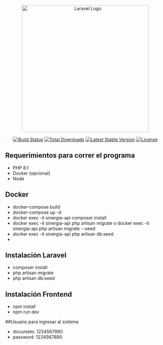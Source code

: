 <p align="center"><a href="https://laravel.com" target="_blank"><img src="https://raw.githubusercontent.com/laravel/art/master/logo-lockup/5%20SVG/2%20CMYK/1%20Full%20Color/laravel-logolockup-cmyk-red.svg" width="400" alt="Laravel Logo"></a></p>

<p align="center">
<a href="https://github.com/laravel/framework/actions"><img src="https://github.com/laravel/framework/workflows/tests/badge.svg" alt="Build Status"></a>
<a href="https://packagist.org/packages/laravel/framework"><img src="https://img.shields.io/packagist/dt/laravel/framework" alt="Total Downloads"></a>
<a href="https://packagist.org/packages/laravel/framework"><img src="https://img.shields.io/packagist/v/laravel/framework" alt="Latest Stable Version"></a>
<a href="https://packagist.org/packages/laravel/framework"><img src="https://img.shields.io/packagist/l/laravel/framework" alt="License"></a>
</p>

## Requerimientos para correr el programa

- PHP 8.1
- Docker (opcional)
- Node
## Docker
- docker-compose build
- docker-compose up -d
- docker exec -it sinergia-api composer install
- docker exec -it sinergia-api php artisan migrate o docker exec -it sinergia-api php artisan migrate --seed
- docker exec -it sinergia-api php artisan db:seed
- 
## Instalación Laravel
- composer install
- php artisan migrate
- php artisan db:seed

## Instalación Frontend
- npm install
- npm run dev

##Usuario para ingresar al sistema
- documeto: 1234567890
- password: 1234567890

